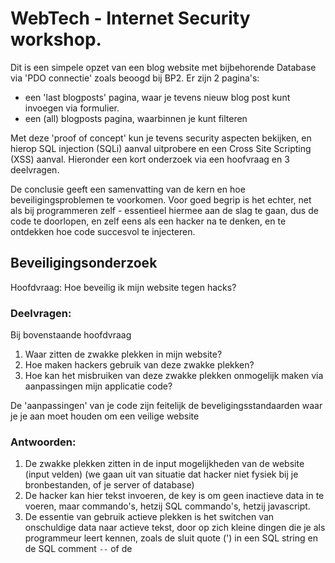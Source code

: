 # WebTech - Internet Security workshop.
Dit is een simpele opzet van een blog website met bijbehorende Database via 'PDO connectie' zoals beoogd bij BP2. Er zijn 2 pagina's:
- een 'last blogposts' pagina, waar je tevens nieuw blog post kunt invoegen via formulier.
- een (all) blogposts pagina, waarbinnen je kunt filteren

Met deze 'proof of concept' kun je tevens security aspecten bekijken, en hierop SQL injection (SQLi) aanval uitprobere en een Cross Site Scripting (XSS) aanval. Hieronder een kort onderzoek via een hoofvraag en 3 deelvragen.

De conclusie geeft een samenvatting van de kern en hoe beveiligingsproblemen te voorkomen. Voor goed begrip is het echter, net als bij programmeren zelf - essentieel hiermee aan de slag te gaan, dus de code te doorlopen, en zelf eens als een hacker na te denken, en te ontdekken hoe code succesvol te injecteren.

## Beveiligingsonderzoek
Hoofdvraag: Hoe beveilig ik mijn website tegen hacks?

### Deelvragen:
Bij bovenstaande hoofdvraag 
1. Waar zitten de zwakke plekken in mijn website?
2. Hoe maken hackers gebruik van deze zwakke plekken?
3. Hoe kan het misbruiken van deze zwakke plekken onmogelijk maken via aanpassingen mijn applicatie code?

De 'aanpassingen' van je code zijn feitelijk de beveligingsstandaarden waar je je aan moet houden om een veilige website

### Antwoorden:
1. De zwakke plekken zitten in de input mogelijkheden van de website (input velden) (we gaan uit van situatie dat hacker niet fysiek bij je bronbestanden, of je server of database)
2. De hacker kan hier tekst invoeren, de key is om geen inactieve data in te voeren, maar commando's, hetzij SQL commando's, hetzij javascript.
3. De essentie van gebruik actieve plekken is het switchen van onschuldige data naar actieve tekst, door op zich kleine dingen die je als programmeur leert kennen, zoals de sluit quote (') in een SQL string en de SQL comment `--` of de <script> html tag of `onLoad=` of `onClick=` attributen van HTML om JavaScript code in te voeren en op een site actief te krijgen, zodat de browser van een nietsvermoedende andere gebruiker deze gaat uitvoeren.

## Analyse
Sommige security zaken zijn in real life wel belangrijk, maar zijn niet verplicht om te bekijken in deze WT course.
- Bijvoorbeeld het gebruiken van SSL certificaten om een https verbinding te maken, direct tussen eindgebruiker en website
- het inbouwen van wachttijden en of 'exponential back-off' bij veelvuldig fout wachtwoord raden van het wachtwoord, om het brute force raken hiervan te voorkomen.
- Hashen van wachwoorden

Er zijn twee vormen van hacking kan die je wel in je applicatie code moet afvangen:
- Cross site scripting (XSS); het injecteren van JavaScript via HTML tags of attributen in de database (`<script>` of `onLoad=""`
- SQL injection, het injecteren van ongewenste SQL commando's, zoals `drop table users;` of `update users set password=` die de applicatie dan op de database gaat uitvoeren

Met deze twee technieken zijn veel vormen van fraude en misbruik mogelijk, van defamation door vervelende plaatjes op een site te tonen in plaats van de orginele, of hinderlijke popup (`alert()`) teksten, tot het verwijderen van gegevens uit de database, tot zelfs naar buiten communiceren van wachtwoorden of sessie (id's) (via js's `XmlHttpRequest` of de nieuwere `fetch(...)`om zo sessies te kunnen stelen/overnemen.

# Extra: Ho to hash
Naast deze twee verplichte zaken is het opslaan van plaintext wachtwoorden zo in de database af te raden. Onder het motto `fake it, till you make it` kun je een hardcoded wachtwoord  in je applicatie en helemaal niks in je database opslaan. Als je het wel wilt opslaan moet je het wachtwoord hashen met PHP's `password_hash` functie bij registratie van een nieuwe gebruiker. Het controleren van wachtwoord bij inloggen doe je met `password_verify` van ingevoerde wachtwoord, en de gebruiker die je op basis van de gebruikersnaam daar uit de database haalt. Deze password_verify moet je wel gebruiken in plaats van zelf in code opnieuw ingevoerde wachtwood te hashen en dan te gebruiken, omdat PHP gebruikt genereert hierbij ook nog een zogenaamde salt en gebruikt een up-to-date hashing algoritme (momenteel bcrypt) en deze opslaat bij de hashcode, waardoor deze niet altijd hetzelfde is.

## Voorkomen is beter dan genezen
Gebruik PDO met prepared statements om SQL injectie te voorkomen op pleken waar gebruikersinput in je queries gebruikt wordt. Omdat het verschil tussen de `->query()` en veiligere `->prepare()` en `->execute(params..)` combinatie niet zo groot is, is het een goede gewoonte dit overal te doen. Strikt genomen is op een plek waar geen 'variabelen' in een query een `->query()` hierbij niet nodig. Maar dit komt niet vaak voor, en kan in de toekomst veranderen, wellicht door een andere developer die hier minder alert op is. NB Frequent gemaakt fout is het gebruik van PHP's string interpolatie (`$variabele`). Maar dan is ook de tweestaps raket `->prepare()` en `->execute(params..)` alsnog niet veilig. Het is essentieel voor echte prepared statements altijd de variant met `?` of de `:veld` syntax ipv `$` syntax te gebruiken, zoals ook aangeleerd/gegeven in de lessen/lessheets.

Gebruik `htmlentities` of soortgelijke standaard PHP functies om javascript code de-actief te maken, of strip de tags en zorg dat er helemaal geen HTML in je database kan komen. Basis aanpak is dit te doen op alle plekken waar gebruiker HTML/Javascript kan invoeren. Efficient aanpak is hierbij te richten op plekken waar deze code aan andere (te exploiten) gebruikers. Op andere plekken kan een hacker typisch alleen maar zichzelf lastig vallen (er moet dus wel een 'cross site' aspect mogelijk zijn voor reeel gevaar te vormen.

## Conclusie
In het BP2 moet je XSS en SQL Injection voorkomen door het encoderen (`htmlentities`) of strippen van html tags (`strip_tags`) vanuit invoer en/of bij tonen van het scherm respectievelijk het escapen van mogelijk gevaarlijke code via gebruik PDO framework en prepared statements via PDO's `:veld` of `?` syntax. 
